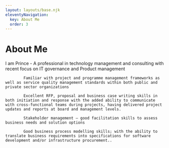 ```yaml
---
layout: layouts/base.njk
eleventyNavigation:
  key: About Me
  order: 3
---
```

# About Me

I am Prince - A professional in technology management and consulting with recent focus on IT governance and Product management

            Familiar with project and programme management frameworks as well as service quality management standards within both public and private sector organizations 
            
            Excellent RFP, proposal and business case writing skills in both initiation and response with the added ability to communicate with cross-functional teams during projects, having delivered project updates and reports at board and management levels. 
            
            Stakeholder management – good facilitation skills to assess business needs and solution options
            
            Good business process modelling skills; with the ability to translate business requirements into specifications for software development and/or infrastructure procurement..
